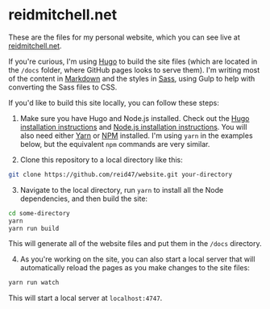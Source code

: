 # reidmitchell.net

These are the files for my personal website, which you can see live at [reidmitchell.net](http://reidmitchell.net).

If you're curious, I'm using [Hugo](https://gohugo.io/) to build the site files (which are located in the `/docs` folder, where GitHub pages looks to serve them). I'm writing most of the content in [Markdown](http://commonmark.org/) and the styles in [Sass](http://sass-lang.com/), using Gulp to help with converting the Sass files to CSS.

If you'd like to build this site locally, you can follow these steps:

1. Make sure you have Hugo and Node.js installed. Check out the [Hugo installation instructions](https://gohugo.io/getting-started/installing/) and [Node.js installation instructions](https://nodejs.org/en/download/). You will also need either [Yarn](https://yarnpkg.com/lang/en/docs/install/) or [NPM](https://docs.npmjs.com/cli/install) installed. I'm using `yarn` in the examples below, but the equivalent `npm` commands are very similar.

2. Clone this repository to a local directory like this:

```bash
git clone https://github.com/reid47/website.git your-directory
```

3. Navigate to the local directory, run `yarn` to install all the Node dependencies, and then build the site:

```bash
cd some-directory
yarn
yarn run build
```

This will generate all of the website files and put them in the `/docs` directory.

4. As you're working on the site, you can also start a local server that will automatically reload the pages as you make changes to the site files:

```bash
yarn run watch
```

This will start a local server at `localhost:4747`.
